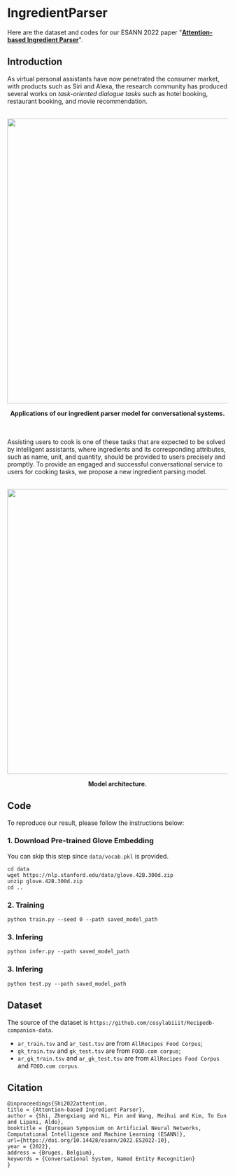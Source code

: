 # IngredientParser
Here are the dataset and codes for our ESANN 2022 paper "[**Attention-based Ingredient Parser**]()". 

## Introduction
As virtual personal assistants have now penetrated the consumer market, with products such as Siri and Alexa, the research community has produced several works on *task-oriented dialogue tasks* such as hotel booking, restaurant booking, and movie recommendation.
<br/><br/> 
<p align="center">
    <img src="asset/Example.png" width="650">
</p>
<p align="center">
    <b>Applications of our ingredient parser model for conversational systems. </b>
</p>
<br/><br/> 
Assisting users to cook is one of these tasks that are expected to be solved by intelligent assistants, where ingredients and its corresponding attributes, such as name, unit, and quantity, should be provided to users precisely and promptly. To provide an engaged and successful conversational service to users for cooking tasks, we propose a new ingredient parsing model.
<br/><br/> 
<p align="center">
    <img src="asset/model.png" width="650">
</p>
<p align="center">
    <b>Model architecture.</b>
</p>


## Code
To reproduce our result, please follow the instructions below:
### 1. Download Pre-trained Glove Embedding
You can skip this step since `data/vocab.pkl` is provided.
```
cd data
wget https://nlp.stanford.edu/data/glove.42B.300d.zip
unzip glove.42B.300d.zip
cd ..
```

### 2. Training
```
python train.py --seed 0 --path saved_model_path
```

### 3. Infering
```
python infer.py --path saved_model_path
```

### 3. Infering
```
python test.py --path saved_model_path
```

## Dataset
The source of the dataset is `https://github.com/cosylabiiit/Recipedb-companion-data`.
- `ar_train.tsv` and `ar_test.tsv` are from `AllRecipes Food Corpus`;
- `gk_train.tsv` and `gk_test.tsv` are from `FOOD.com corpus`;
- `ar_gk_train.tsv` and `ar_gk_test.tsv` are from `AllRecipes Food Corpus` and `FOOD.com corpus`.


## Citation
```
@inproceedings{Shi2022attention,
title = {Attention-based Ingredient Parser},
author = {Shi, Zhengxiang and Ni, Pin and Wang, Meihui and Kim, To Eun and Lipani, Aldo},
booktitle = {European Symposium on Artificial Neural Networks, Computational Intelligence and Machine Learning (ESANN)},
url={https://doi.org/10.14428/esann/2022.ES2022-10},
year = {2022},
address = {Bruges, Belgium},
keywords = {Conversational System, Named Entity Recognition}
}
